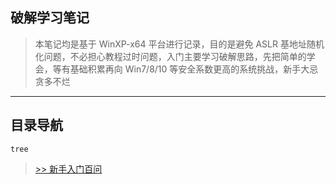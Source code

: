 ## 破解学习笔记

> 本笔记均是基于 WinXP-x64 平台进行记录，目的是避免 ASLR 基地址随机化问题，不必担心教程过时问题，入门主要学习破解思路，先把简单的学会，等有基础积累再向 Win7/8/10 等安全系数更高的系统挑战，新手大忌贪多不烂

------

## 目录导航

```
tree
```


> [>> 新手入门百问](Q&A.md)
